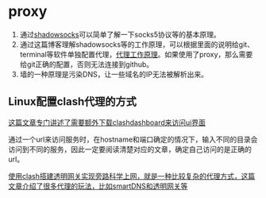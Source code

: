 # proxy

1. 通过[shadowsocks](https://zh.wikipedia.org/wiki/Shadowsocks)可以简单了解一下socks5协议等的基本原理。
2. 通过这篇博客理解shadowsocks等的工作原理，可以根据里面的说明给git、terminal等软件单独配置代理，[代理工作原理](https://xdev.in/posts/mac-proxy/)。如果使用了proxy，那么需要给git正确的配置，否则无法连接到github。
3. 墙的一种原理是污染DNS，让一些域名的IP无法被解析出来。



## Linux配置clash代理的方式

[这篇文章专门讲述了需要额外下载clashdashboard来访问ui界面](https://www.modb.pro/db/399645)

通过一个url来访问服务时，在hostname和端口确定的情况下，输入不同的目录会访问到不同的服务，因此一定要阅读清楚对应的文章，确定自己访问的是正确的url。

[使用clash搭建透明网关实现旁路科学上网，就是一种比较复杂的代理方式，这篇文章介绍了很多代理的玩法，比如smartDNS和透明网关等](https://little-star.love/posts/5d083060/)

